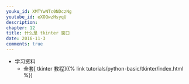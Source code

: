 ```yaml
---
youku_id: XMTYwNTc0NDczNg
youtube_id: eXOQwzHsyqU
description: 
chapter: 12
title: 什么是 tkinter 窗口 
date: 2016-11-3
comments: true
---
```

* 学习资料
  * 全套[ tkinter 教程]({% link tutorials/python-basic/tkinter/index.html %})

